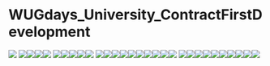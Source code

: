 # WUGdays_University_ContractFirstDevelopment
![](images/img.png)
![](images/img_1.png)![](images/img_2.png)![](images/img_3.png)![](images/img_4.png)
![](images/img_5.png)![](images/img_6.png)![](images/img_7.png)![](images/img_8.png)![](images/img_9.png)
![](images/img_10.png)![](images/img_11.png)![](images/img_12.png)![](images/img_13.png)![](images/img_14.png)![](images/img_15.png)![](images/img_16.png)![](images/img_17.png)![](images/img_18.png)![](images/img_19.png)
![](images/img_20.png)![](images/img_21.png)![](images/img_22.png)![](images/img_23.png)![](images/img_24.png)![](images/img_25.png)![](images/img_26.png)![](images/img_27.png)![](images/img_28.png)![](images/img_29.png)